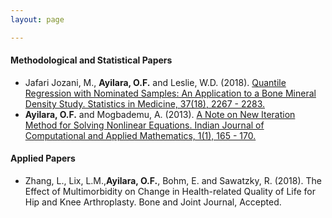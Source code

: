 ```yaml
---
layout: page

---
```


#### Methodological and Statistical Papers ####
 * Jafari Jozani, M., **Ayilara, O.F.** and Leslie, W.D. (2018). [Quantile Regression with Nominated Samples:
 An Application to a Bone Mineral Density Study. Statistics in Medicine, 37(18), 2267 - 2283.](https://onlinelibrary.wiley.com/doi/pdf/10.1002/sim.7655)
 * **Ayilara, O.F.** and Mogbademu, A. (2013). [A Note on New Iteration Method for Solving Nonlinear Equations.
Indian Journal of Computational and Applied Mathematics, 1(1), 165 - 170.](http://www.i-scholar.in/index.php/ijcam/article/view/38066/0)


#### Applied Papers ####
 * Zhang, L., Lix, L.M.,**Ayilara, O.F.**, Bohm, E. and Sawatzky, R. (2018). The Effect of Multimorbidity on
 Change in Health-related Quality of Life for Hip and Knee Arthroplasty. Bone and Joint Journal, Accepted. 
